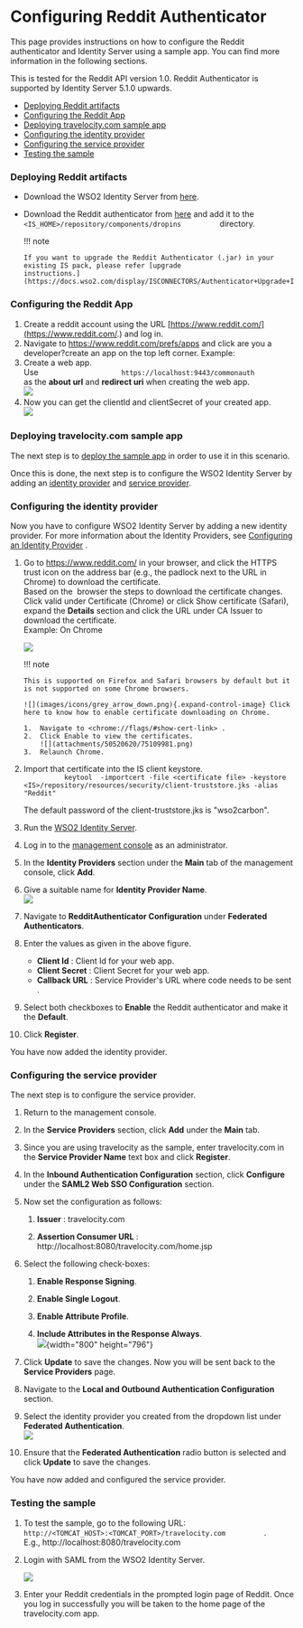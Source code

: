 # Configuring Reddit Authenticator

This page provides instructions on how to configure the Reddit
authenticator and Identity Server using a sample app. You can find more
information in the following sections.

This is tested for the Reddit API version 1.0. Reddit Authenticator is
supported by Identity Server 5.1.0 upwards.

-   [Deploying Reddit
    artifacts](#ConfiguringRedditAuthenticator-DeployingRedditartifactsDeployingRedditartifacts)
-   [Configuring the Reddit
    App](#ConfiguringRedditAuthenticator-ConfiguringtheRedditAppConfiguringtheRedditApp)
-   [Deploying travelocity.com sample
    app](#ConfiguringRedditAuthenticator-Deployingtravelocity.comsampleappDeployingtravelocity.comsampleapp)
-   [Configuring the identity
    provider](#ConfiguringRedditAuthenticator-ConfiguringtheidentityproviderConfiguringtheidentityprovider)
-   [Configuring the service
    provider](#ConfiguringRedditAuthenticator-ConfiguringtheserviceproviderConfiguringtheserviceprovider)
-   [Testing the
    sample](#ConfiguringRedditAuthenticator-TestingthesampleTestingthesample)

### Deploying Reddit artifacts

-   Download the WSO2 Identity Server from
    [here](http://wso2.com/products/identity-server/).

-   Download the Reddit authenticator from
    [here](https://store.wso2.com/store/assets/isconnector/details/45092602-8b7b-4f29-9d66-cc5b39990907)
    and add it to the
    `           <IS_HOME>/repository/components/dropins          `
    directory.

    !!! note
    
        If you want to upgrade the Reddit Authenticator (.jar) in your
        existing IS pack, please refer [upgrade
        instructions.](https://docs.wso2.com/display/ISCONNECTORS/Authenticator+Upgrade+Instructions)
    

### Configuring the Reddit App

1.  Create a reddit account using the URL
    [https://www.reddit.com/](https://www.reddit.com/.) and log in.
2.  Navigate to https://www.reddit.com/prefs/apps and click are you a
    developer?create an app on the top left corner. Example:
3.  Create a web app.  
    Use
    `                     https://localhost:9443/commonauth                   `
    as the **about url** and **redirect uri** when creating the web
    app.  
    ![](attachments/50520620/51252148.png) 
4.  Now you can get the clientId and clientSecret of your created app.  
    ![](attachments/50520620/51252150.png)   

### Deploying travelocity.com sample app

The next step is to [deploy the sample app](_Deploying_the_Sample_App_)
in order to use it in this scenario.

Once this is done, the next step is to configure the WSO2 Identity
Server by adding an [identity
provider](#ConfiguringRedditAuthenticator-ConfiguringanIdentityProvider)
and [service
provider](#ConfiguringRedditAuthenticator-ConfiguringaServiceProvider).

### Configuring the identity provider

Now you have to configure WSO2 Identity Server by adding a new identity
provider. For more information about the Identity Providers, see
[Configuring an Identity
Provider](http://docs.wso2.com/identity-server/Configuring+an+Identity+Provider)
.

1.  Go to <https://www.reddit.com/> in your browser, and click the HTTPS
    trust icon on the address bar (e.g., the padlock next to the URL in
    Chrome) to download the certificate.  
    Based on the  browser the steps to download the certificate changes.
    Click valid under Certificate (Chrome) or click Show certificate
    (Safari), expand the **Details** section and click the URL under CA
    Issuer to download the certificate.  
    Example: On Chrome

    ![](attachments/50520620/75109985.png) 

    !!! note
    
        This is supported on Firefox and Safari browsers by default but it
        is not supported on some Chrome browsers.
    
        ![](images/icons/grey_arrow_down.png){.expand-control-image} Click
        here to know how to enable certificate downloading on Chrome.
    
        1.  Navigate to <chrome://flags/#show-cert-link> .
        2.  Click Enable to view the certificates.  
            ![](attachments/50520620/75109981.png) 
        3.  Relaunch Chrome.
    

2.  Import that certificate into the IS client keystore.  
    `           keytool  -importcert -file <certificate file> -keystore  <IS>/repository/resources/security/client-truststore.jks -alias  "Reddit"          `

    The default password of the client-truststore.jks is "wso2carbon".

3.  Run the [WSO2 Identity
    Server](https://docs.wso2.com/display/IS530/Running+the+Product).
4.  Log in to the [management
    console](../../setup/getting-started-with-the-management-console)
    as an administrator.
5.  In the **Identity Providers** section under the **Main** tab of the
    management console, click **Add**.
6.  Give a suitable name for **Identity Provider Name**.  
    ![](attachments/50520620/51252182.png) 
7.  Navigate to **RedditAuthenticator Configuration** under **Federated
    Authenticators**.
8.  Enter the values as given in the above figure.

    -   **Client Id** : Client Id for your web app.
    -   **Client Secret** : Client Secret for your web app.
    -   **Callback URL** : Service Provider's URL where code needs to be
        sent .

9.  Select both checkboxes to **Enable** the Reddit authenticator and
    make it the **Default**.

10. Click **Register**.

You have now added the identity provider.

### Configuring the service provider

The next step is to configure the service provider.

1.  Return to the management console.

2.  In the **Service Providers** section, click **Add** under the
    **Main** tab.

3.  Since you are using travelocity as the sample, enter travelocity.com
    in the **Service Provider Name** text box and click **Register**.

4.  In the **Inbound Authentication Configuration** section, click
    **Configure** under the **SAML2 Web SSO Configuration** section.

5.  Now set the configuration as follows:

    1.  **Issuer** : travelocity.com

    2.  **Assertion Consumer URL** :
        http://localhost:8080/travelocity.com/home.jsp

6.  Select the following check-boxes:
    1.  **Enable Response Signing**.

    2.  **Enable Single Logout**.

    3.  **Enable Attribute Profile**.

    4.  **Include Attributes in the Response Always**.  
        ![](https://lh6.googleusercontent.com/qsYmfJRbhzqeKB_WHare-nLYmSL3DItCUqx3627JsK8aF0AibTUNO-s4DyG5Zx_bp0wfH_10Ap6dJ2ngKNYBtlgOCHZBSoKqhNbVac0DEWZ49C4Gpej3mzFoQpP2Z6XFP6iYkUCf){width="800"
        height="796"}

7.  Click **Update** to save the changes. Now you will be sent back to
    the **Service Providers** page.

8.  Navigate to the **Local and Outbound Authentication Configuration**
    section.

9.  Select the identity provider you created from the dropdown list
    under **Federated Authentication**.  
    ![](attachments/50520620/51252181.png) 

10. Ensure that the **Federated Authentication** radio button is
    selected and click **Update** to save the changes.

You have now added and configured the service provider.

### Testing the sample

1.  To test the sample, go to the following URL:
    `           http://<TOMCAT_HOST>:<TOMCAT_PORT>/travelocity.com          `
    .  
    E.g., http://localhost:8080/travelocity.com

2.  Login with SAML from the WSO2 Identity Server.

    ![](https://lh5.googleusercontent.com/q_O2Xna03g229TP1WsGtz8vzXC8zH1_LHkxdlw-FoYfYLgtvsQEFd8ABiatklW3DYP_CajueLWBVVPwIGLcP9Pvts5iGlzL8ni-S-a-bPrp--IEWJf9AnqzXzY8NSXjnZyn3qF2o)

3.  Enter your Reddit credentials in the prompted login page of Reddit.
    Once you log in successfully you will be taken to the home page of
    the travelocity.com app.  
